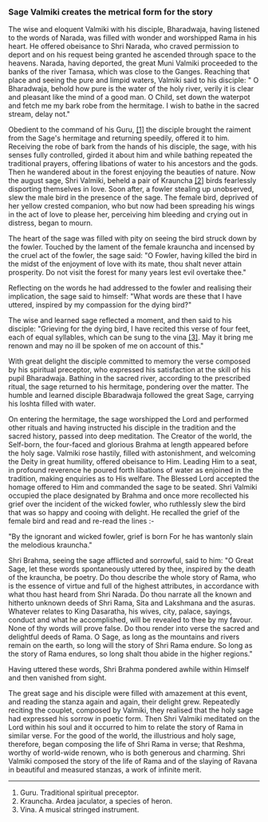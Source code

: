 ### Sage Valmiki creates the metrical form for the story

The wise and eloquent Valmiki with his disciple, Bharadwaja, having listened to the words of Narada, was filled with wonder and worshipped Rama in his heart. He offered obeisance to Shri Narada, who craved permission to deport and on his request being granted he ascended through space to the heavens. Narada, having deported, the great Muni Valmiki proceeded to the banks of the river Tamasa, which was close to the Ganges. Reaching that place and seeing the pure and limpid waters, Valmiki said to his disciple: " O Bharadwaja, behold how pure is the water of the holy river, verily it is clear and pleasant like the mind of a good man. O Child, set down the waterpot and fetch me my bark robe from the hermitage. I wish to bathe in the sacred stream, delay not."

Obedient to the command of his Guru, [[1]]() the disciple brought the raiment from the Sage's hermitage and returning speedily, offered it to him. Receiving the robe of bark from the hands of his disciple, the sage, with his senses fully controlled, girded it about him and while bathing repeated the traditional prayers, offering libations of water to his ancestors and the gods. Then he wandered about in the forest enjoying the beauties of nature. Now the august sage, Shri Valmiki, beheld a pair of Krauncha [[2]]() birds fearlessly disporting themselves in love. Soon after, a fowler stealing up unobserved, slew the male bird in the presence of the sage. The female bird, deprived of her yellow crested companion, who but now had been spreading his wings in the act of love to please her, perceiving him bleeding and crying out in distress, began to mourn.

The heart of the sage was filled with pity on seeing the bird struck down by the fowler. Touched by the lament of the female krauncha and incensed by the cruel act of the fowler, the sage said: "O Fowler, having killed the bird in the midst of the enjoyment of love with its mate, thou shalt never attain prosperity. Do not visit the forest for many years lest evil overtake thee."

Reflecting on the words he had addressed to the fowler and realising their implication, the sage said to himself: "What words are these that I have uttered, inspired by my compassion for the dying bird?"

The wise and learned sage reflected a moment, and then said to his disciple: "Grieving for the dying bird, I have recited this verse of four feet, each of equal syllables, which can be sung to the vina [[3]](). May it bring me renown and may no ill be spoken of me on account of this."

With great delight the disciple committed to memory the verse composed by his spiritual preceptor, who expressed his satisfaction at the skill of his pupil Bharadwaja. Bathing in the sacred river, according to the prescribed ritual, the sage returned to his hermitage, pondering over the matter. The humble and learned disciple Bbaradwaja followed the great Sage, carrying his loshta filled with water.

On entering the hermitage, the sage worshipped the Lord and performed other rituals and having instructed his disciple in the tradition and the sacred history, passed into deep meditation. The Creator of the world, the Self-born, the four-faced and glorious Brahma at length appeared before the holy sage. Valmiki rose hastily, filled with astonishment, and welcoming the Deity in great humility, offered obeisance to Him. Leading Him to a seat, in profound reverence he poured forth libations of water as enjoined in the tradition, making enquiries as to His welfare. The Blessed Lord accepted the homage offered to Him and commanded the sage to be seated. Shri Valmiki occupied the place designated by Brahma and once more recollected his grief over the incident of the wicked fowler, who ruthlessly slew the bird that was so happy and cooing with delight. He recalled the grief of the female bird and read and re-read the lines :-

"By the ignorant and wicked fowler, grief is born For he has wantonly slain the melodious krauncha."

Shri Brahma, seeing the sage afflicted and sorrowful, said to him: "O Great Sage, let these words spontaneously uttered by thee, inspired by the death of the krauncha, be poetry. Do thou describe the whole story of Rama, who is the essence of virtue and full of the highest attributes, in accordance with what thou hast heard from Shri Narada. Do thou narrate all the known and hitherto unknown deeds of Shri Rama, Sita and Lakshmana and the asuras. Whatever relates to King Dasaratha, his wives, city, palace, sayings, conduct and what he accomplished, will be revealed to thee by my favour. None of thy words will prove false. Do thou render into verse the sacred and delightful deeds of Rama. O Sage, as long as the mountains and rivers remain on the earth, so long will the story of Shri Rama endure. So long as the story of Rama endures, so long shalt thou abide in the higher regions."

Having uttered these words, Shri Brahma pondered awhile within Himself and then vanished from sight.

The great sage and his disciple were filled with amazement at this event, and reading the stanza again and again, their delight grew. Repeatedly reciting the couplet, composed by Valmiki, they realised that the holy sage had expressed his sorrow in poetic form. Then Shri Valmiki meditated on the Lord within his soul and it occurred to him to relate the story of Rama in similar verse. For the good of the world, the illustrious and holy sage, therefore, began composing the life of Shri Rama in verse; that Reshma, worthy of world-wide renown, who is both generous and charming. Shri Valmiki composed the story of the life of Rama and of the slaying of Ravana in beautiful and measured stanzas, a work of infinite merit.

----

1. Guru. Traditional spiritual preceptor.
2. Krauncha. Ardea jaculator, a species of heron.
3. Vina. A musical stringed instrument.